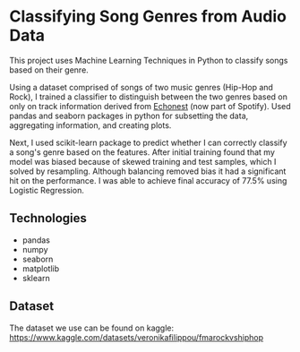 
# Classifying Song Genres from Audio Data


This project uses Machine Learning Techniques in Python to classify songs based on their genre.

Using a dataset comprised of songs of two music genres (Hip-Hop and Rock), I trained a classifier to distinguish between the two genres based on only on track information derived from [Echonest](https://the.echonest.com/) (now part of Spotify). Used pandas and seaborn packages in python for subsetting the data, aggregating information, and creating plots.

Next, I used scikit-learn package to predict whether I can correctly classify a song's genre based on the features. After initial training found that my model was biased because of skewed training and test samples, which I solved by resampling. Although balancing removed bias it had a significant hit on the performance. I was able to achieve final accuracy of 77.5% using Logistic Regression.

## Technologies
* pandas
* numpy
* seaborn
* matplotlib
* sklearn


## Dataset

The dataset we use can be found on kaggle: https://www.kaggle.com/datasets/veronikafilippou/fmarockvshiphop


